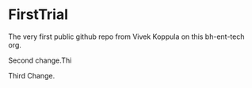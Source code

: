 # FirstTrial
The very first public github repo from Vivek Koppula on this bh-ent-tech org. 


Second change.Thi

Third Change.

